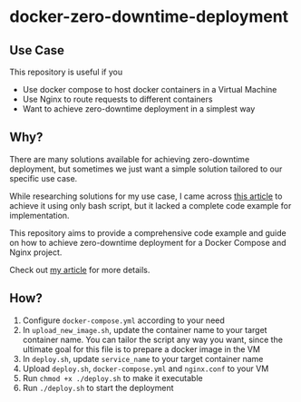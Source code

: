 # docker-zero-downtime-deployment

## Use Case

This repository is useful if you

- Use docker compose to host docker containers in a Virtual Machine
- Use Nginx to route requests to different containers
- Want to achieve zero-downtime deployment in a simplest way

## Why?

There are many solutions available for achieving zero-downtime deployment, but sometimes we just want a simple solution tailored to our specific use case.

While researching solutions for my use case, I came across [this article](https://www.tines.com/blog/simple-zero-downtime-deploys-with-nginx-and-docker-compose/) to achieve it using only bash script, but it lacked a complete code example for implementation.

This repository aims to provide a comprehensive code example and guide on how to achieve zero-downtime deployment for a Docker Compose and Nginx project.

Check out [my article](https://medium.com/@hohin523/the-easiest-way-to-achieve-zero-downtime-deployment-using-docker-compose-and-nginx-9ba8fc733948) for more details.

## How?

1. Configure `docker-compose.yml` according to your need
2. In `upload_new_image.sh`, update the container name to your target container name. You can tailor the script any way you want, since the ultimate goal for this file is to prepare a docker image in the VM
3. In `deploy.sh`, update `service_name` to your target container name
4. Upload `deploy.sh`, `docker-compose.yml` and `nginx.conf` to your VM
5. Run `chmod +x ./deploy.sh` to make it executable
6. Run `./deploy.sh` to start the deployment
